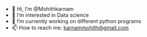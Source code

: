 - 👋 Hi, I’m @Mohithkarnam
- 👀 I’m interested in Data science
- 🌱 I’m currently working on different python programs
- 📫 How to reach me: karnammohith@gmail.com

<!---
Mohithkarnam/Mohithkarnam is a ✨ special ✨ repository because its `README.md` (this file) appears on your GitHub profile.
You can click the Preview link to take a look at your changes.
--->
